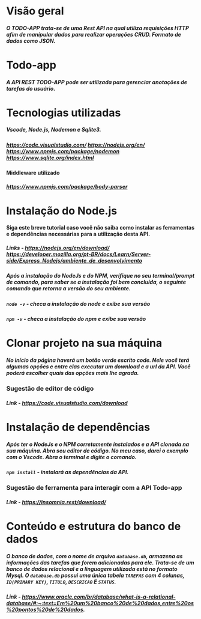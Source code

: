 # Visão geral
##### O TODO-APP trata-se de uma Rest API na qual utiliza requisições HTTP afim de manipular dados para realizar operações CRUD. Formato de dados como JSON.
# Todo-app
##### A API REST TODO-APP pode ser utilizada para gerenciar anotações de tarefas do usuário.
# Tecnologias utilizadas
##### Vscode, Node.js, Nodemon e Sqlite3.
##### https://code.visualstudio.com/ https://nodejs.org/en/ https://www.npmjs.com/package/nodemon https://www.sqlite.org/index.html
####  Middleware utilizado 
##### https://www.npmjs.com/package/body-parser
# Instalação do Node.js
#### Siga este breve tutorial caso você não saiba como instalar as ferramentas e dependências necessárias para a utilização desta API.
##### Links - https://nodejs.org/en/download/ https://developer.mozilla.org/pt-BR/docs/Learn/Server-side/Express_Nodejs/ambiente_de_desenvolvimento
##### Após a instalação do NodeJs e do NPM, verifique no seu terminal/prompt de comando, para saber se a instalação foi bem concluída, o seguinte comando que retorna a versão do seu ambiente.
##### `node -v` - checa a instalação do node e exibe sua versão
##### `npm -v` - checa a instalação do npm e exibe sua versão
# Clonar projeto na sua máquina
##### No início da página haverá um botão verde escrito code. Nele você terá algumas opções e entre elas executar um download e a url da API. Você poderá escolher quais das opções mais lhe agrada. 
### Sugestão de editor de código
##### Link - https://code.visualstudio.com/download
# Instalação de dependências
##### Após ter o NodeJs e o NPM corretamente instalados e a API clonada na sua máquina. Abra seu editor de código. No meu caso, darei o exemplo com o Vscode. Abra o terminal e digite o comando.
##### `npm install` - instalará as dependências da API.
### Sugestão de ferramenta para interagir com a API Todo-app
##### Link - https://insomnia.rest/download/
# Conteúdo e estrutura do banco de dados
##### O banco de dados, com o nome de arquivo `database.db`, armazena as informações das tarefas que forem adicionadas para ele. Trata-se de um banco de dados relacional e a linguagem utilizada está no formato Mysql. O `database.db` possui uma única tabela `TAREFAS` com 4 colunas, `ID(PRIMARY KEY)`, `TITULO`, `DESCRICAO` E `STATUS`. 
##### Link - https://www.oracle.com/br/database/what-is-a-relational-database/#:~:text=Em%20um%20banco%20de%20dados,entre%20os%20pontos%20de%20dados.
